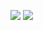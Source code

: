 <a href="https://codeclimate.com/github/SanchoRubyroid/CarPi-Node"><img src="https://codeclimate.com/github/SanchoRubyroid/CarPi-Node/badges/gpa.svg" /></a>
<a href="https://codeclimate.com/github/SanchoRubyroid/CarPi-Node"><img src="https://codeclimate.com/github/SanchoRubyroid/CarPi-Node/badges/issue_count.svg" /></a>
